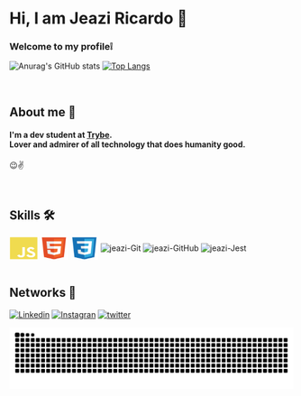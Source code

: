 # Hi, I am Jeazi Ricardo 👋
### Welcome to my profile❕ 

![Anurag's GitHub stats](https://github-readme-stats.vercel.app/api?username=jeaziricardo&show_icons=true&theme=github_dark)
[![Top Langs](https://github-readme-stats.vercel.app/api/top-langs/?username=jeaziricardo&layout=compact&theme=github_dark)](https://github.com/anuraghazra/github-readme-stats)

<br>

<div>

## About me 🚀
#### I'm a dev student at [Trybe](https://www.betrybe.com/).<br>Lover and admirer of all technology that does humanity good.
😉✌️
</div>

<div style="display: inline_block"><br>

  ## Skills 🛠

  <img align="center" alt="Jeazi-Js" height="40" width="50" src="https://raw.githubusercontent.com/devicons/devicon/master/icons/javascript/javascript-plain.svg">
  <img align="center" alt="Jeazi-HTML" height="40" width="50" src="https://raw.githubusercontent.com/devicons/devicon/master/icons/html5/html5-original.svg">
  <img align="center" alt="jeazi-CSS" height="40" width="50" src="https://raw.githubusercontent.com/devicons/devicon/master/icons/css3/css3-original.svg">
  <img align="center" alt="jeazi-Git" height="40" width="50" src="https://cdn.jsdelivr.net/gh/devicons/devicon/icons/git/git-original.svg" />
  <img align="center" alt="jeazi-GitHub" height="40" width="50" src="https://cdn.jsdelivr.net/gh/devicons/devicon/icons/github/github-original.svg" />
  <img align="center" alt="jeazi-Jest" height="40" width="50" src="https://cdn.jsdelivr.net/gh/devicons/devicon/icons/jest/jest-plain.svg" />
</div>

<br>

<div>

## Networks 🔗

[![Linkedin](https://img.shields.io/badge/LinkedIn-0077B5?style=for-the-badge&logo=linkedin&logoColor=white)](https://www.linkedin.com/in/jeaziricardo/)
[![Instagran](https://img.shields.io/badge/Instagram-E4405F?style=for-the-badge&logo=instagram&logoColor=white)](https://www.instagram.com/jeaziricardo/)
[![twitter](https://img.shields.io/badge/Twitter-1DA1F2?style=for-the-badge&logo=twitter&logoColor=white)](https://twitter.com/jzricardod)
</div>

  ![Snake animation](https://github.com/jeaziricardo/jeaziricardo/blob/output/github-contribution-grid-snake.svg)

<!--
**JeaziRicardo/jeaziricardo** is a ✨ _special_ ✨ repository because its `README.md` (this file) appears on your GitHub profile.

Here are some ideas to get you started:

- 🔭 I’m currently working on ...
- 🌱 I’m currently learning ...
- 👯 I’m looking to collaborate on ...
- 🤔 I’m looking for help with ...
- 💬 Ask me about ...
- 📫 How to reach me: ...
- 😄 Pronouns: ...
- ⚡ Fun fact: ...
-->
